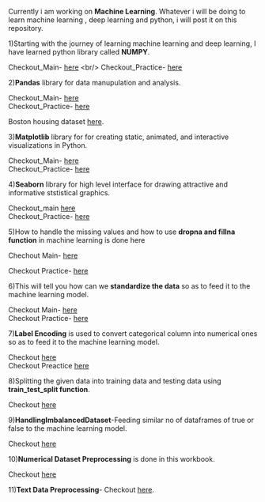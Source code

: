 Currently i am working on **Machine Learning**. Whatever i will be doing to learn machine learning , deep learning and python, i will post it on this repository.

1)Starting with the journey of learning machine learning and deep learning, I have learned python library called **NUMPY**. 

  Checkout_Main- [here](https://github.com/KARTIKPARATKAR/MACHINE-LEARNING-WORK/blob/main/3_1_numpy(numerical_python).ipynb) <br/>
  Checkout_Practice- [here](https://github.com/KARTIKPARATKAR/MACHINE-LEARNING-WORK/blob/main/NumpyPractice.ipynb)

2)**Pandas** library for data manupulation and analysis.

Checkout_Main- [here](https://github.com/KARTIKPARATKAR/MY-MACHINE-LEARNING-WORK/blob/main/PANDAS.ipynb) <br/>
Checkout_Practice- [here](https://github.com/KARTIKPARATKAR/MACHINE-LEARNING-WORK/blob/main/PandasPractice.ipynb)

Boston housing dataset [here](https://github.com/KARTIKPARATKAR/MY-MACHINE-LEARNING-WORK/blob/main/BostonHousing.csv).
  
3)**Matplotlib** library for for creating static, animated, and interactive visualizations in Python.

  Checkout_Main- [here](https://github.com/KARTIKPARATKAR/MY-MACHINE-LEARNING-WORK/blob/main/MATPLOTLIB.ipynb)   <br/>
  Checkout_Practice- [here](https://github.com/KARTIKPARATKAR/MACHINE-LEARNING-WORK/blob/main/MatplotlibPractice.ipynb)

4)**Seaborn** library for high level interface for drawing attractive and informative ststistical graphics.
  
 Checkout_main [here](https://github.com/KARTIKPARATKAR/MY-MACHINE-LEARNING-WORK/blob/main/Seaborn.ipynb) <br/>
 Checkout_Practice- [here](https://github.com/KARTIKPARATKAR/MACHINE-LEARNING-WORK/blob/main/SeabornPractice.ipynb)

5)How to handle the missing values and how to use **dropna and fillna function** in machine learning is done here

  Chechout Main- [here](https://github.com/KARTIKPARATKAR/MY-MACHINE-LEARNING-WORK/blob/main/HandlingMissingValues.ipynb) <br/>

  Checkout Practice- [here](https://github.com/KARTIKPARATKAR/MACHINE-LEARNING-WORK/blob/main/handlingmissingvaluesbyimputationanddropping.ipynb)

6)This will tell you how can we **standardize the data** so as to feed it to the machine learning model.

Checkout Main- [here](https://github.com/KARTIKPARATKAR/MY-MACHINE-LEARNING-WORK/blob/main/DataStandardization.ipynb) <br/>
Checkout Practice- [here](https://github.com/KARTIKPARATKAR/MACHINE-LEARNING-WORK/blob/main/FeatureScaling.ipynb)

7)**Label Encoding** is used to convert categorical column into numerical ones so as to feed it to the machine learning model.

Checkout [here](https://github.com/KARTIKPARATKAR/MACHINE-LEARNING-WORK/blob/main/LabelEncoding.ipynb) <br/>
Checkout Preactice [here](https://github.com/KARTIKPARATKAR/MACHINE-LEARNING-WORK/blob/main/labelencoding.ipynb)

8)Splitting the given data into training data and testing data using **train_test_split function**.

Checkout [here](https://github.com/KARTIKPARATKAR/MACHINE-LEARNING-WORK/blob/main/TrainTestSplitTheData.ipynb)

9)**HandlingImbalancedDataset**-Feeding similar no of dataframes of true or false to the machine learning model.

Checkout [here](https://github.com/KARTIKPARATKAR/MACHINE-LEARNING-WORK/blob/main/HandelingImbalancedDataset.ipynb)

10)**Numerical Dataset Preprocessing** is done in this workbook.

Checkout [here](https://github.com/KARTIKPARATKAR/MACHINE-LEARNING-WORK/blob/main/NumericalDatasetPreprocessing.ipynb)

11)**Text Data Preprocessing**-
    Checkout [here](https://github.com/KARTIKPARATKAR/MACHINE-LEARNING-WORK/blob/main/TextDatasetPreprocessing.ipynb).
